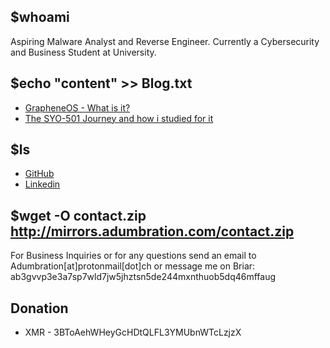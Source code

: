 ## $whoami

Aspiring Malware Analyst and Reverse Engineer. Currently a Cybersecurity and Business Student at University.

## $echo "content" >> Blog.txt
* [GrapheneOS - What is it?](https://telegra.ph/GrapheneOS---What-is-it-03-24)
* [The SYO-501 Journey and how i studied for it](https://telegra.ph/The-SYO-501-Journey-and-how-i-studied-for-it-03-23)

## $ls 
* [GitHub](https://github.com/Adumbrati0n)
* [Linkedin](https://linked.in) 

## $wget -O contact.zip http://mirrors.adumbration.com/contact.zip

For Business Inquiries or for any questions send an email to Adumbration[at]protonmail[dot]ch 
or message me on Briar: ab3gvvp3e3a7sp7wld7jw5jhztsn5de244mxnthuob5dq46mffaug

## Donation

* XMR - 3BToAehWHeyGcHDtQLFL3YMUbnWTcLzjzX

